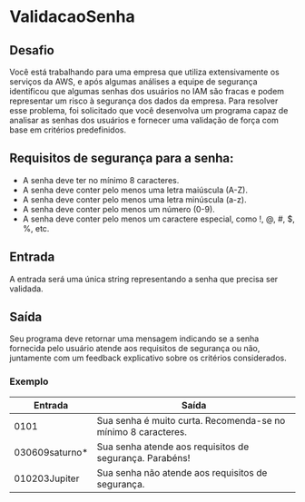 # ValidacaoSenha

## Desafio

Você está trabalhando para uma empresa que utiliza extensivamente os serviços da AWS, e após algumas análises a equipe de segurança identificou que algumas senhas dos usuários no IAM são fracas e podem representar um risco à segurança dos dados da empresa. Para resolver esse problema, foi solicitado que você desenvolva um programa capaz de analisar as senhas dos usuários e fornecer uma validação de força com base em critérios predefinidos.

## Requisitos de segurança para a senha:

- A senha deve ter no mínimo 8 caracteres.
- A senha deve conter pelo menos uma letra maiúscula (A-Z).
- A senha deve conter pelo menos uma letra minúscula (a-z).
- A senha deve conter pelo menos um número (0-9).
- A senha deve conter pelo menos um caractere especial, como !, @, #, $, %, etc.

## Entrada

A entrada será uma única string representando a senha que precisa ser validada.

## Saída

Seu programa deve retornar uma mensagem indicando se a senha fornecida pelo usuário atende aos requisitos de segurança ou não, juntamente com um feedback explicativo sobre os critérios considerados.

### Exemplo

| Entrada           | Saída                                                         |
|-------------------|---------------------------------------------------------------|
| 0101              | Sua senha é muito curta. Recomenda-se no mínimo 8 caracteres. |
| 030609saturno*    | Sua senha atende aos requisitos de segurança. Parabéns!       |
| 010203Jupiter     | Sua senha não atende aos requisitos de segurança.             |
